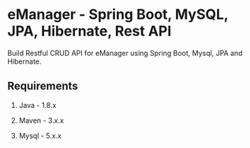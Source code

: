# eManager - Spring Boot, MySQL, JPA, Hibernate, Rest API

Build Restful CRUD API for eManager using Spring Boot, Mysql, JPA and Hibernate.

## Requirements

1. Java - 1.8.x

2. Maven - 3.x.x

3. Mysql - 5.x.x
